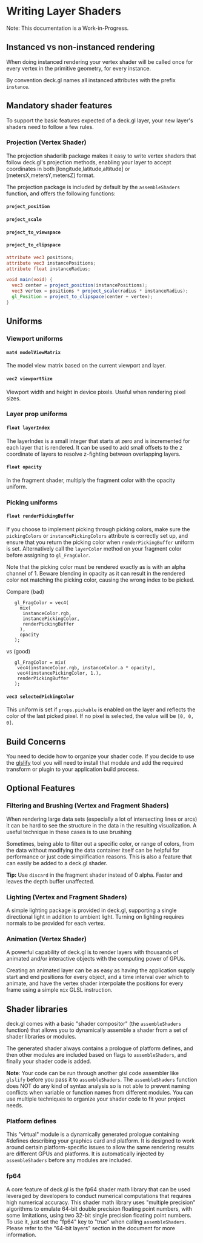 # Writing Layer Shaders

Note: This documentation is a Work-in-Progress.

## Instanced vs non-instanced rendering

When doing instanced rendering your vertex shader will be called once for
every vertex in the primitive geometry, for every instance.

By convention deck.gl names all instanced attributes with the prefix
`instance`.

## Mandatory shader features

To support the basic features expected of a deck.gl layer, your new layer's
shaders need to follow a few rules.

### Projection (Vertex Shader)

The projection shaderlib package makes it easy to write vertex shaders that
follow deck.gl's projection methods, enabling your layer to accept coordinates
in both [longitude,latitude,altitude] or [metersX,metersY,metersZ] format.

The projection package is included by default by the `assembleShaders` function,
and offers the following functions:

#### `project_position`

#### `project_scale`

#### `project_to_viewspace`

#### `project_to_clipspace`

```glsl
attribute vec3 positions;
attribute vec3 instancePositions;
attribute float instanceRadius;

void main(void) {
  vec3 center = project_position(instancePositions);
  vec3 vertex = positions * project_scale(radius * instanceRadius);
  gl_Position = project_to_clipspace(center + vertex);
}

```

## Uniforms

### Viewport uniforms

#### `mat4 modelViewMatrix`

The model view matrix based on the current viewport and layer.

#### `vec2 viewportSize`

Viewport width and height in device pixels. Useful when rendering pixel sizes.

### Layer prop uniforms

#### `float layerIndex`

The layerIndex is a small integer that starts at zero and is incremented
for each layer that is rendered. It can be used to add small offsets to
the z coordinate of layers to resolve z-fighting between overlapping
layers.

#### `float opacity`

In the fragment shader, multiply the fragment color with the opacity
uniform.

### Picking uniforms

#### `float renderPickingBuffer`

If you choose to implement picking through picking colors, make sure
the `pickingColors` or `instancePickingColors` attribute is correctly set up,
and ensure that you return the picking color when `renderPickingBuffer`
uniform is set. Alternatively call the `layerColor` method on your
fragment color before assigning to `gl_FragColor`.

Note that the picking color must be rendered exactly as is with an alpha
channel of 1. Beware blending in opacity as it can result in the rendered
color not matching the picking color, causing the wrong index to be picked.

Compare (bad)
```
   gl_FragColor = vec4(
     mix(
   	  instanceColor.rgb,
   	  instancePickingColor,
   	  renderPickingBuffer
     ),
     opacity
   );
```
vs (good)
```
   gl_FragColor = mix(
   	vec4(instanceColor.rgb, instanceColor.a * opacity),
   	vec4(instancePickingColor, 1.),
   	renderPickingBuffer
   );
```

#### `vec3 selectedPickingColor`

This uniform is set if `props.pickable` is enabled on the layer and reflects the color
of the last picked pixel. If no pixel is selected, the value will be `[0, 0, 0]`.

## Build Concerns

You need to decide how to organize your shader code. If you decide to use
the [glslify](https://github.com/stackgl/glslify) tool you will need to
install that module and add the required transform or plugin to your
application build process.


## Optional Features


### Filtering and Brushing (Vertex and Fragment Shaders)

When rendering large data sets (especially a lot of intersecting lines or
arcs) it can be hard to see the structure in the data in the resulting
visualization. A useful technique in these cases is to use brushing

Sometimes, being able to filter out a specific color, or range of colors,
from the data without modifying the data container itself can be helpful
for performance or just code simplification reasons. This is also a feature
that can easily be added to a deck.gl shader.

**Tip:** Use `discard` in the fragment shader instead of 0 alpha.
Faster and leaves the depth buffer unaffected.


### Lighting (Vertex and Fragment Shaders)

A simple lighting package is provided in deck.gl, supporting a single
directional light in addition to ambient light. Turning on lighting requires
normals to be provided for each vertex.


### Animation (Vertex Shader)

A powerful capability of deck.gl is to render layers with thousands of
animated and/or interactive objects with the computing power of GPUs.

Creating an animated layer can be as easy as having the application supply
start and end positions for every object, and a time interval over which
to animate, and have the vertex shader interpolate the positions for every
frame using a simple `mix` GLSL instruction.


## Shader libraries

deck.gl comes with a basic "shader compositor" (the `assembleShaders` function)
that allows you to dynamically assemble a shader from a set of shader
libraries or modules.

The generated shader always contains a prologue of platform defines, and then
other modules are included based on flags to `assembleShaders`, and finally
your shader code is added.

**Note**: Your code can be run through another glsl code assembler like
`glslify` before you pass it to `assembleShaders`. The `assembleShaders` function
does NOT do any kind of syntax analysis so is not able to prevent naming conflicts
when variable or function names from different modules. You can use multiple
techniques to organize your shader code to fit your project needs.


### Platform defines

This "virtual" module is a dynamically generated prologue containing #defines describing
your graphics card and platform. It is designed to work around certain platform-specific
issues to allow the same rendering results are different GPUs and platforms. It is
automatically injected by `assembleShaders` before any modules are included.


### fp64

A core feature of deck.gl is the fp64 shader math library that can be used leveraged by
developers to conduct numerical computations that requires high numerical accuracy.
This shader math library uses "multiple precision" algorithms to emulate 64-bit double
precision floating point numbers, with some limitations, using two 32-bit single
precision floating point numbers. To use it, just set the "fp64" key to "true" when
calling `assembleShaders`. Please refer to the "64-bit layers" section in the document
for more information.

